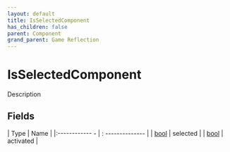 ```yaml
---
layout: default
title: IsSelectedComponent
has_children: false
parent: Component
grand_parent: Game Reflection
---
```

# IsSelectedComponent
Description 

## Fields
| Type | Name |
|:------------ - | : -------------- |
| [bool](game-reflection/components/bool.md) | selected |
| [bool](game-reflection/components/bool.md) | activated |
